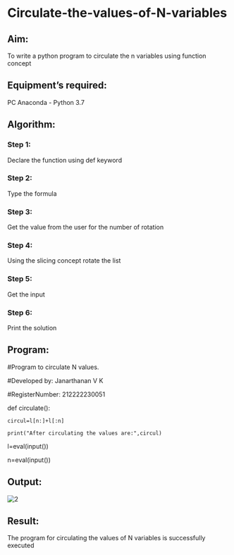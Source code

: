 # Circulate-the-values-of-N-variables
## Aim:
To write a python program to circulate the n variables using function concept
## Equipment’s required:
PC
Anaconda - Python 3.7
## Algorithm: 
### Step 1: 
Declare the function using def keyword

### Step 2: 
Type the formula


### Step 3: 
Get the value from the user for the number of rotation
### Step 4: 
Using the slicing concept rotate the list

### Step 5: 
Get the input


### Step 6: 
Print the solution

## Program:

#Program to circulate N values.

#Developed by: Janarthanan V K

#RegisterNumber: 212222230051

def circulate():

    circul=l[n:]+l[:n]

    print("After circulating the values are:",circul)

l=eval(input())

n=eval(input())

## Output:
![2](https://user-images.githubusercontent.com/119393515/234285038-e5d4686f-7c4b-4a7d-b6c5-432e6bd70ef6.png)

## Result:
The program for circulating the values of N variables is successfully executed
